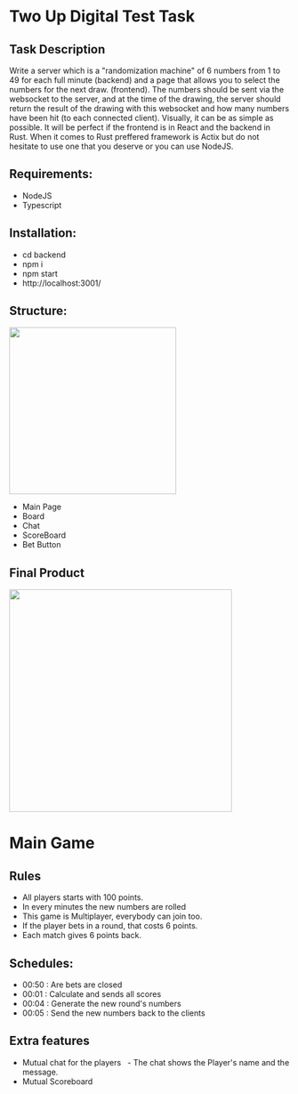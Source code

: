 # Two Up Digital Test Task

## Task Description

Write a server which is a "randomization machine" of 6 numbers from 1 to 49 for each full minute (backend) and a page that allows you to select the numbers for the next draw. (frontend).
The numbers should be sent via the websocket to the server, and at the time of the drawing, the server should return the result of the drawing with this websocket and how many numbers have been hit (to each connected client). Visually, it can be as simple as possible.
It will be perfect if the frontend is in React and the backend in Rust. When it comes to Rust preffered framework is Actix but do not hesitate to use one that you deserve or you can use NodeJS.

## Requirements:

- NodeJS
- Typescript

## Installation:

- cd backend
- npm i
- npm start
- http://localhost:3001/

## Structure:

<img src="https://referenceprojects-abkno.run-eu-central1.goorm.io/src/github/testdocuments/wire.jpg" height="300px" >
</br>

- Main Page
- Board
- Chat
- ScoreBoard
- Bet Button

## Final Product

<img src="https://referenceprojects-abkno.run-eu-central1.goorm.io/src/github/testdocuments/reactbingo.png" height="400px">

# Main Game

## Rules

- All players starts with 100 points.
- In every minutes the new numbers are rolled
- This game is Multiplayer, everybody can join too.
- If the player bets in a round, that costs 6 points.
- Each match gives 6 points back.

## Schedules:

- 00:50 : Are bets are closed
- 00:01 : Calculate and sends all scores
- 00:04 : Generate the new round's numbers
- 00:05 : Send the new numbers back to the clients

## Extra features

- Mutual chat for the players
    - The chat shows the Player's name and the message.
- Mutual Scoreboard
